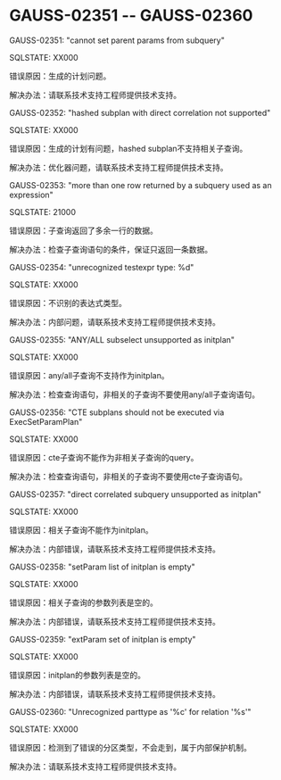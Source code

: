 # GAUSS-02351 -- GAUSS-02360<a name="ZH-CN_TOPIC_0302073504"></a>

GAUSS-02351: "cannot set parent params from subquery"

SQLSTATE: XX000

错误原因：生成的计划问题。

解决办法：请联系技术支持工程师提供技术支持。

GAUSS-02352: "hashed subplan with direct correlation not supported"

SQLSTATE: XX000

错误原因：生成的计划有问题，hashed subplan不支持相关子查询。

解决办法：优化器问题，请联系技术支持工程师提供技术支持。

GAUSS-02353: "more than one row returned by a subquery used as an expression"

SQLSTATE: 21000

错误原因：子查询返回了多余一行的数据。

解决办法：检查子查询语句的条件，保证只返回一条数据。

GAUSS-02354: "unrecognized testexpr type: %d"

SQLSTATE: XX000

错误原因：不识别的表达式类型。

解决办法：内部问题，请联系技术支持工程师提供技术支持。

GAUSS-02355: "ANY/ALL subselect unsupported as initplan"

SQLSTATE: XX000

错误原因：any/all子查询不支持作为initplan。

解决办法：检查查询语句，非相关的子查询不要使用any/all子查询语句。

GAUSS-02356: "CTE subplans should not be executed via ExecSetParamPlan"

SQLSTATE: XX000

错误原因：cte子查询不能作为非相关子查询的query。

解决办法：检查查询语句，非相关的子查询不要使用cte子查询语句。

GAUSS-02357: "direct correlated subquery unsupported as initplan"

SQLSTATE: XX000

错误原因：相关子查询不能作为initplan。

解决办法：内部错误，请联系技术支持工程师提供技术支持。

GAUSS-02358: "setParam list of initplan is empty"

SQLSTATE: XX000

错误原因：相关子查询的参数列表是空的。

解决办法：内部错误，请联系技术支持工程师提供技术支持。

GAUSS-02359: "extParam set of initplan is empty"

SQLSTATE: XX000

错误原因：initplan的参数列表是空的。

解决办法：内部错误，请联系技术支持工程师提供技术支持。

GAUSS-02360: "Unrecognized parttype as '%c' for relation '%s'"

SQLSTATE: XX000

错误原因：检测到了错误的分区类型，不会走到，属于内部保护机制。

解决办法：请联系技术支持工程师提供技术支持。

